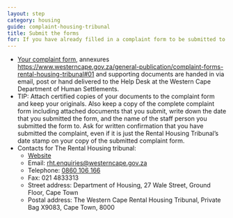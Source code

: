 ```yaml
---
layout: step
category: housing
guide: complaint-housing-tribunal
title: Submit the forms
for: If you have already filled in a complaint form to be submitted to the Rental Housing Tribunal then this is the next step that you should take.
---
```

- [Your complaint form](https://www.westerncape.gov.za/assets/departments/human-settlements/docs/rental-tribunal/hs-rentalhousingtribunal-main-complaint-form-2017.pdf), annexures <https://www.westerncape.gov.za/general-publication/complaint-forms-rental-housing-tribunal#01> and supporting documents are handed in via email, post or hand delivered to the Help Desk at the Western Cape Department of Human Settlements.
- TIP: Attach certified copies of your documents to the complaint form and keep your originals. Also keep a copy of the complete complaint form including attached documents that you submit, write down the date that you submitted the form, and the name of the staff person you submitted the form to. Ask for written confirmation that you have submitted the complaint, even if it is just the Rental Housing Tribunal’s date stamp on your copy of the submitted complaint form.
- Contacts for The Rental Housing tribunal:
  - <a href="https://www.westerncape.gov.za/eng/your_gov/200266/pubs/public_info/R/224295">Website</a>
  - Email: <a href="mailto:rht.enquiries@westerncape.gov.za">rht.enquiries@westerncape.gov.za</a>
  - Telephone: <a href="tel:0860106166">0860 106 166</a>
  - Fax: 021 4833313
  - Street address: Department of Housing, 27 Wale Street, Ground Floor, Cape Town
  - Postal address: The Western Cape Rental Housing Tribunal, Private Bag X9083, Cape Town, 8000
